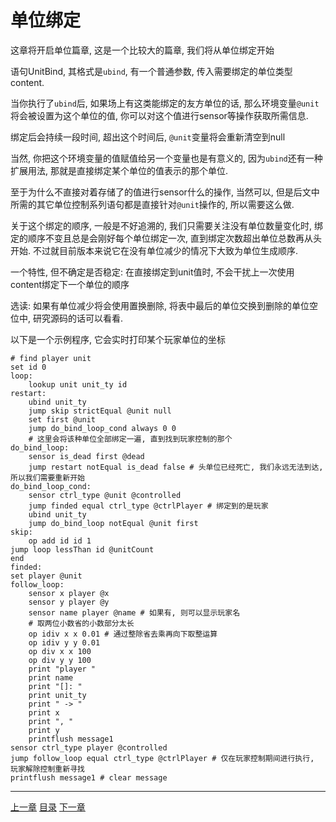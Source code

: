 # 单位绑定
这章将开启单位篇章, 这是一个比较大的篇章, 我们将从单位绑定开始

语句UnitBind, 其格式是`ubind`, 有一个普通参数,
传入需要绑定的单位类型content.

当你执行了`ubind`后, 如果场上有这类能绑定的友方单位的话,
那么环境变量`@unit`将会被设置为这个单位的值,
你可以对这个值进行sensor等操作获取所需信息.

绑定后会持续一段时间, 超出这个时间后, `@unit`变量将会重新清空到null

当然, 你把这个环境变量的值赋值给另一个变量也是有意义的,
因为`ubind`还有一种扩展用法, 那就是直接绑定某个单位的值表示的那个单位.

至于为什么不直接对着存储了的值进行sensor什么的操作, 当然可以,
但是后文中所需的其它单位控制系列语句都是直接针对`@unit`操作的, 所以需要这么做.

关于这个绑定的顺序, 一般是不好追溯的, 我们只需要关注没有单位数量变化时,
绑定的顺序不变且总是会刚好每个单位绑定一次, 直到绑定次数超出单位总数再从头开始.
不过就目前版本来说它在没有单位减少的情况下大致为单位生成顺序.

一个特性, 但不确定是否稳定: 在直接绑定到unit值时,
不会干扰上一次使用content绑定下一个单位的顺序

选读: 如果有单位减少将会使用置换删除, 将表中最后的单位交换到删除的单位空位中,
研究源码的话可以看看.

以下是一个示例程序, 它会实时打印某个玩家单位的坐标

```
# find player unit
set id 0
loop:
    lookup unit unit_ty id
restart:
    ubind unit_ty
    jump skip strictEqual @unit null
    set first @unit
    jump do_bind_loop_cond always 0 0
    # 这里会将该种单位全部绑定一遍, 直到找到玩家控制的那个
do_bind_loop:
    sensor is_dead first @dead
    jump restart notEqual is_dead false # 头单位已经死亡, 我们永远无法到达, 所以我们需要重新开始
do_bind_loop_cond:
    sensor ctrl_type @unit @controlled
    jump finded equal ctrl_type @ctrlPlayer # 绑定到的是玩家
    ubind unit_ty
    jump do_bind_loop notEqual @unit first
skip:
    op add id id 1
jump loop lessThan id @unitCount
end
finded:
set player @unit
follow_loop:
    sensor x player @x
    sensor y player @y
    sensor name player @name # 如果有, 则可以显示玩家名
    # 取两位小数省的小数部分太长
    op idiv x x 0.01 # 通过整除省去乘再向下取整运算
    op idiv y y 0.01
    op div x x 100
    op div y y 100
    print "player "
    print name
    print "[]: "
    print unit_ty
    print " -> "
    print x
    print ", "
    print y
    printflush message1
sensor ctrl_type player @controlled
jump follow_loop equal ctrl_type @ctrlPlayer # 仅在玩家控制期间进行执行, 玩家解除控制重新寻找
printflush message1 # clear message
```


---
[上一章](./15-radar.md)
[目录](./README.md)
[下一章](./17-unit-control.md)
